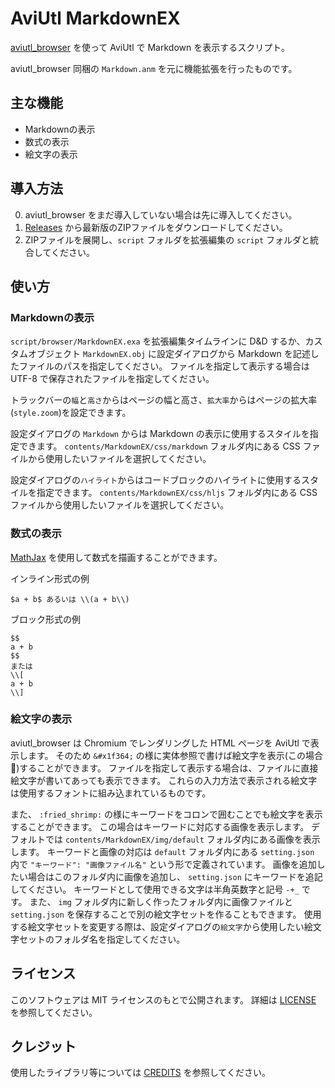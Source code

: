 # AviUtl MarkdownEX

[aviutl_browser](https://github.com/oov/aviutl_browser) を使って AviUtl で
Markdown を表示するスクリプト。

aviutl_browser 同梱の `Markdown.anm` を元に機能拡張を行ったものです。

## 主な機能

- Markdownの表示
- 数式の表示
- 絵文字の表示

## 導入方法

0. aviutl_browser をまだ導入していない場合は先に導入してください。
1. [Releases](https://github.com/karoterra/aviutl-markdownex/releases)
   から最新版のZIPファイルをダウンロードしてください。
2. ZIPファイルを展開し、`script` フォルダを拡張編集の `script` フォルダと統合してください。

## 使い方

### Markdownの表示
`script/browser/MarkdownEX.exa` を拡張編集タイムラインに D&D するか、カスタムオブジェクト
`MarkdownEX.obj` に設定ダイアログから Markdown を記述したファイルのパスを指定してください。
ファイルを指定して表示する場合は UTF-8 で保存されたファイルを指定してください。

トラックバーの`幅`と`高さ`からはページの幅と高さ、`拡大率`からはページの拡大率(`style.zoom`)を設定できます。

設定ダイアログの `Markdown` からは Markdown の表示に使用するスタイルを指定できます。
`contents/MarkdownEX/css/markdown` フォルダ内にある CSS ファイルから使用したいファイルを選択してください。

設定ダイアログの`ハイライト`からはコードブロックのハイライトに使用するスタイルを指定できます。
`contents/MarkdownEX/css/hljs` フォルダ内にある CSS ファイルから使用したいファイルを選択してください。

### 数式の表示
[MathJax](https://www.mathjax.org/)
を使用して数式を描画することができます。

インライン形式の例
```
$a + b$ あるいは \\(a + b\\)
```

ブロック形式の例
```
$$
a + b
$$
または
\\[
a + b
\\]
```

### 絵文字の表示
aviutl_browser は Chromium でレンダリングした HTML ページを AviUtl で表示します。
そのため `&#x1f364;` の様に実体参照で書けば絵文字を表示(この場合🍤)することができます。
ファイルを指定して表示する場合は、ファイルに直接絵文字が書いてあっても表示できます。
これらの入力方法で表示される絵文字は使用するフォントに組み込まれているものです。

また、 `:fried_shrimp:` の様にキーワードをコロンで囲むことでも絵文字を表示することができます。
この場合はキーワードに対応する画像を表示します。
デフォルトでは `contents/MarkdownEX/img/default` フォルダ内にある画像を表示します。
キーワードと画像の対応は `default` フォルダ内にある `setting.json` 内で
`"キーワード": "画像ファイル名"` という形で定義されています。
画像を追加したい場合はこのフォルダ内に画像を追加し、 `setting.json` にキーワードを追記してください。
キーワードとして使用できる文字は半角英数字と記号 `-+_` です。
また、 `img` フォルダ内に新しく作ったフォルダ内に画像ファイルと `setting.json`
を保存することで別の絵文字セットを作ることもできます。
使用する絵文字セットを変更する際は、設定ダイアログの`絵文字`から使用したい絵文字セットのフォルダ名を指定してください。

## ライセンス

このソフトウェアは MIT ライセンスのもとで公開されます。
詳細は [LICENSE](LICENSE) を参照してください。

## クレジット

使用したライブラリ等については [CREDITS](CREDITS.md) を参照してください。
